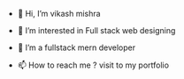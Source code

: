 - 👋 Hi, I’m vikash mishra
- 👀 I’m interested in Full stack web designing 
- 🌱 I’m a fullstack mern developer 

- 📫 How to reach me ? visit to my portfolio 

<!---
vikashmishra1234/vikashmishra1234 is a ✨ special ✨ repository because its `README.md` (this file) appears on your GitHub profile.
You can click the Preview link to take a look at your changes.
--->
